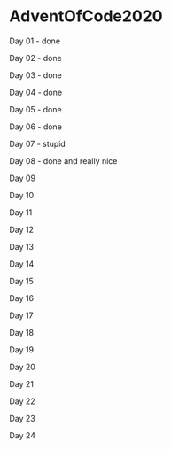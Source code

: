 # AdventOfCode2020

Day 01  - done

Day 02  - done

Day 03  - done

Day 04  - done

Day 05  - done

Day 06	- done

Day 07	- stupid

Day 08	- done and really nice

Day 09

Day 10

Day 11

Day 12

Day 13

Day 14

Day 15

Day 16

Day 17

Day 18

Day 19

Day 20

Day 21

Day 22

Day 23

Day 24
